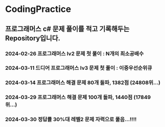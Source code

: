 # CodingPractice

## 프로그래머스 c# 문제 풀이를 적고 기록해두는 Repository입니다.

### 2024-02-26 프로그래머스 lv2 문제 첫 풀이 : N개의 최소공배수
### 2024-03-11 드디어 프로그래머스 lv3 문제 첫 풀이 : 이중우선순위큐


### 2024-03-14 프로그래머스 해결 문제 80개 돌파, 1382점 (24808위...)

### 2024-03-29 프로그래머스 해결 문제 100개 돌파, 1440점 (17849위...)
### 2024-03-30 정답률 30%대 레벨2 문제 자력으로 풀음...!!!! 
